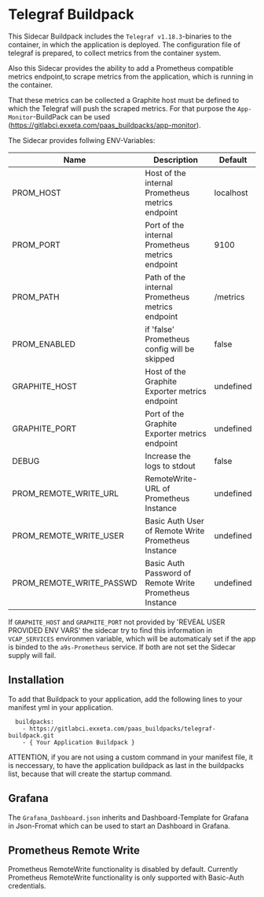 # Telegraf Buildpack

This Sidecar Buildpack includes the `Telegraf v1.18.3`-binaries to the container, in which the application is deployed.
The configuration file of telegraf is prepared, to collect metrics from the container system.

Also this Sidecar provides the ability to add a Prometheus compatible metrics endpoint,to scrape metrics from the application, which is running in the container.

That these metrics can be collected a Graphite host must be defined to which the Telegraf will push the scraped metrics.
For that purpose the `App-Monitor`-BuildPack can be used (https://gitlabci.exxeta.com/paas_buildpacks/app-monitor).

The Sidecar provides follwing ENV-Variables:

| Name                     | Description                                             | Default     |
| ------------------------ | ------------------------------------------------------- | ----------- |
| PROM_HOST                | Host of the internal Prometheus metrics endpoint        | localhost   |
| PROM_PORT                | Port of the internal Prometheus metrics endpoint        | 9100        |
| PROM_PATH                | Path of the internal Prometheus metrics endpoint        | /metrics    |
| PROM_ENABLED             | if 'false' Prometheus config will be skipped            | false       |
| GRAPHITE_HOST            | Host of the Graphite Exporter metrics endpoint          | undefined   |
| GRAPHITE_PORT            | Port of the Graphite Exporter metrics endpoint          | undefined   |
| DEBUG                    | Increase the logs to stdout                             | false       |
| PROM_REMOTE_WRITE_URL    | RemoteWrite-URL of Prometheus Instance                  | undefined   |
| PROM_REMOTE_WRITE_USER   | Basic Auth User of Remote Write Prometheus Instance     | undefined   |
| PROM_REMOTE_WRITE_PASSWD | Basic Auth Password of Remote Write Prometheus Instance | undefined   |

If `GRAPHITE_HOST` and `GRAPHITE_PORT` not provided by 'REVEAL USER PROVIDED ENV VARS' the sidecar try to find this information in `VCAP_SERVICES` environmen variable, which will be automaticaly set if the app is binded to the `a9s-Prometheus` service.
If both are not set the Sidecar supply will fail.

## Installation

To add that Buildpack to your application, add the following lines to your manifest yml in your application.

```
  buildpacks:
    - https://gitlabci.exxeta.com/paas_buildpacks/telegraf-buildpack.git
    - { Your Application Buildpack }
```

ATTENTION, if you are not using a custom command in your manifest file, it is neccessary, to have the application buildpack as last in the buildpacks list, because that will create the startup command.

## Grafana
The `Grafana_Dashboard.json` inherits and Dashboard-Template for Grafana in Json-Fromat which can be used to start an Dashboard in Grafana.

## Prometheus Remote Write

Prometheus RemoteWrite functionality is disabled by default.
Currently Prometheus RemoteWrite functionality is only supported with Basic-Auth credentials.